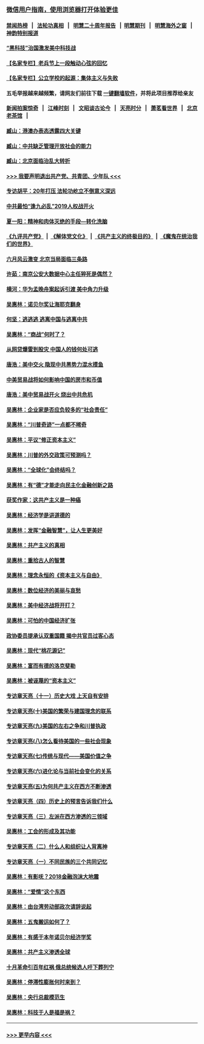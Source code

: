 ### [微信用户指南，使用浏览器打开体验更佳](https://github.com/gfw-breaker/banned-news1/blob/master/indexes/wechat-guide.md?t=0)
#### [禁闻热榜](热点新闻.md?t=0)  &nbsp;&nbsp;|&nbsp;&nbsp; [法轮功真相](https://github.com/gfw-breaker/truth/blob/master/README.md?t=0) &nbsp;&nbsp;|&nbsp;&nbsp; [明慧二十周年报告](https://github.com/gfw-breaker/mh-reports/blob/master/README.md?t=0) &nbsp;&nbsp;|&nbsp;&nbsp;[明慧期刊](https://github.com/gfw-breaker/mh-qikan) &nbsp;&nbsp;|&nbsp;&nbsp; [明慧海外之窗](https://github.com/gfw-breaker/mh-news/blob/master/README.md?t=0) &nbsp;&nbsp;|&nbsp;&nbsp; [神韵特别报道](https://github.com/gfw-breaker/mh-news/blob/master/shenyun.md?t=0)
#### [“黑科技”治国激发美中科技战](../pages/nsc423/n11638056.md?t=02032333) 
#### [【名家专栏】老兵节上一段触动心弦的回忆](../pages/nsc423/n11646016.md?t=02032333) 
#### [【名家专栏】公立学校的起源：集体主义与失败](../pages/nsc423/n11601833.md?t=02032333) 
#### 五毛举报越来越频繁，请网友们前往下载 [一键翻墙软件](https://github.com/gfw-breaker/ssr-accounts)，并将此项目推荐给亲友
#### [新闻拍案惊奇](https://github.com/gfw-breaker/banned-news1/blob/master/pages/link4.md) &nbsp;&nbsp;|&nbsp;&nbsp; [江峰时刻](https://github.com/gfw-breaker/banned-news1/blob/master/pages/link4.md) &nbsp;&nbsp;|&nbsp;&nbsp; [文昭谈古论今](https://github.com/gfw-breaker/banned-news1/blob/master/pages/link4.md) &nbsp;&nbsp;|&nbsp;&nbsp; [天亮时分](https://github.com/gfw-breaker/banned-news1/blob/master/pages/link4.md) &nbsp;&nbsp;|&nbsp;&nbsp; [萧茗看世界](https://github.com/gfw-breaker/banned-news1/blob/master/pages/link4.md) &nbsp;&nbsp;|&nbsp;&nbsp; [北京老茶馆](https://github.com/gfw-breaker/banned-news1/blob/master/pages/link4.md) &nbsp;&nbsp;|&nbsp;&nbsp; 
#### [臧山：港澳办表态透露四大关键](../pages/nsc423/n11421628.md?t=02032333) 
#### [臧山：中共缺乏管理开放社会的能力](../pages/nsc423/n11407457.md?t=02032333) 
#### [臧山：北京面临治乱大转折](../pages/nsc423/n11406895.md?t=02032333) 
#### [>>> 我要声明退出共产党、共青团、少年队 <<<](https://github.com/begood0513/goodnews/blob/master/quit/letter.md) 
#### [专访胡平：20年打压 法轮功屹立不倒意义深远](../pages/nsc423/n11398800.md?t=02032333) 
#### [中共最怕“逢九必乱”2019人权战开火](../pages/nsc423/n11385248.md?t=02032333) 
#### [夏一阳：精神和肉体灭绝的手段—转化洗脑](../pages/nsc423/n11368250.md?t=02032333) 
#### [《九评共产党》](https://github.com/begood0513/9ping.md/blob/master/README.md) &nbsp;|&nbsp; [《解体党文化》](../../../../jtdwh.md/blob/master/README.md)  &nbsp;|&nbsp; [《共产主义的终极目的》](../../../../gczydzjmd.md/blob/master/README.md) &nbsp;|&nbsp; [《魔鬼在统治我们的世界》](../../../../mgztzwmdsj.md/blob/master/README.md) 
#### [六月风云激变 北京当局面临三条路](../pages/nsc423/n11313668.md?t=02032333) 
#### [许茹：南京公安大数据中心主任猝死是偶然？](../pages/nsc423/n11064744.md?t=02032333) 
#### [横河：华为孟晚舟案起诉引渡 美中角力升级](../pages/nsc423/n11027230.md?t=02032333) 
#### [吴惠林：诺贝尔奖让海耶克翻身](../pages/nsc423/n10890049.md?t=02032333) 
#### [何坚：逃逃逃 逃离中国与逃离中共](../pages/nsc423/n10592891.md?t=02032333) 
#### [吴惠林：“商战”何时了？](../pages/nsc423/n10573558.md?t=02032333) 
#### [从网贷爆雷到股灾 中国人的钱何处可逃](../pages/nsc423/n10572800.md?t=02032333) 
#### [唐浩：美中交火 隐现中共黑势力混水摸鱼](../pages/nsc423/n10544040.md?t=02032333) 
#### [中美贸易战将如何影响中国的房市和币值](../pages/nsc423/n10543697.md?t=02032333) 
#### [唐浩：美中贸易战开火 烧出中共危机](../pages/nsc423/n10540126.md?t=02032333) 
#### [吴惠林：企业家是否应负较多的“社会责任”](../pages/nsc423/n10535022.md?t=02032333) 
#### [吴惠林：“川普奇迹”一点都不稀奇](../pages/nsc423/n10512808.md?t=02032333) 
#### [吴惠林：平议“修正资本主义”](../pages/nsc423/n10495724.md?t=02032333) 
#### [吴惠林：川普的外交政策可预测吗？](../pages/nsc423/n10462387.md?t=02032333) 
#### [吴惠林：“全球化”会终结吗？](../pages/nsc423/n10452838.md?t=02032333) 
#### [吴惠林：有“德”才能走向民主化金融创新之路](../pages/nsc423/n10432292.md?t=02032333) 
#### [获奖作家：这共产主义是一种癌](../pages/nsc423/n10431541.md?t=02032333) 
#### [吴惠林：经济学是讲道德的](../pages/nsc423/n10398014.md?t=02032333) 
#### [吴惠林：发挥“金融智慧”，让人生更美好](../pages/nsc423/n10375019.md?t=02032333) 
#### [吴惠林：共产主义的真相](../pages/nsc423/n10351394.md?t=02032333) 
#### [吴惠林：重拾古人的智慧](../pages/nsc423/n10337691.md?t=02032333) 
#### [吴惠林：理念永恒的《资本主义与自由》](../pages/nsc423/n10316274.md?t=02032333) 
#### [吴惠林：数位经济的美丽与哀愁](../pages/nsc423/n10292946.md?t=02032333) 
#### [吴惠林：美中经济战将开打？](../pages/nsc423/n10258825.md?t=02032333) 
#### [吴惠林：可怕的中国经济扩张](../pages/nsc423/n10219147.md?t=02032333) 
#### [政协委员提承认双重国籍 揭中共官员过客心态](../pages/nsc423/n10208809.md?t=02032333) 
#### [吴惠林：现代“桃花源记”](../pages/nsc423/n10185234.md?t=02032333) 
#### [吴惠林：富而有德的洛克斐勒](../pages/nsc423/n10142264.md?t=02032333) 
#### [吴惠林：被诬蔑的“资本主义”](../pages/nsc423/n10124816.md?t=02032333) 
#### [专访章天亮（十一）历史大戏 上天自有安排](../pages/nsc423/n10094905.md?t=02032333) 
#### [专访章天亮(十)美国的繁荣与建国理念的联系](../pages/nsc423/n10094899.md?t=02032333) 
#### [专访章天亮(九)美国的左右之争和川普执政](../pages/nsc423/n10094889.md?t=02032333) 
#### [专访章天亮(八)怎么看待美国的一些社会现象](../pages/nsc423/n10094857.md?t=02032333) 
#### [专访章天亮(七)传统与现代——美国价值之争](../pages/nsc423/n10093140.md?t=02032333) 
#### [专访章天亮(六)进化论与当前社会变化的关系](../pages/nsc423/n10092036.md?t=02032333) 
#### [专访章天亮(五)为何共产主义在西方不断渗透](../pages/nsc423/n10083620.md?t=02032333) 
#### [专访章天亮（四）历史上的预言告诉我们什么](../pages/nsc423/n10083606.md?t=02032333) 
#### [专访章天亮（三）左派在西方渗透的三领域](../pages/nsc423/n10081115.md?t=02032333) 
#### [吴惠林：工会的形成及其功能](../pages/nsc423/n10080633.md?t=02032333) 
#### [专访章天亮（二）什么人和组织让人背离神](../pages/nsc423/n10076637.md?t=02032333) 
#### [专访章天亮（一）不同民族的三个共同记忆](../pages/nsc423/n10074188.md?t=02032333) 
#### [吴惠林：有影呒？2018金融泡沫大地震](../pages/nsc423/n10040534.md?t=02032333) 
#### [吴惠林：“爱情”这个东西](../pages/nsc423/n10019423.md?t=02032333) 
#### [吴惠林：由台湾劳动部政次请辞说起](../pages/nsc423/n9979679.md?t=02032333) 
#### [吴惠林：五鬼搬运如何了？](../pages/nsc423/n9925338.md?t=02032333) 
#### [吴惠林：有感于本年诺贝尔经济学奖](../pages/nsc423/n9871883.md?t=02032333) 
#### [吴惠林：共产主义渗透全球](../pages/nsc423/n9812748.md?t=02032333) 
#### [十月革命引百年红祸 俄总统候选人吁下葬列宁](../pages/nsc423/n9810182.md?t=02032333) 
#### [吴惠林：停滞性膨胀何时来到？](../pages/nsc423/n9764136.md?t=02032333) 
#### [吴惠林：央行总裁模范生](../pages/nsc423/n9728134.md?t=02032333) 
#### [吴惠林：科技于人是福是祸？](../pages/nsc423/n9672982.md?t=02032333) 

----
#### [ >>> 更早内容 <<< ](../indexes/nsc423-earlier.md)
